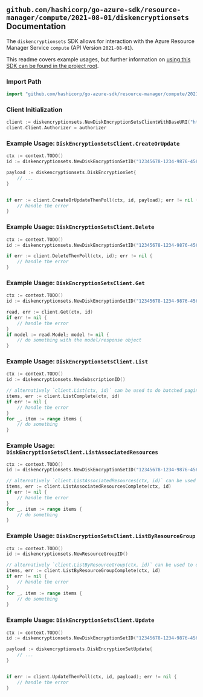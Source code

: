 
## `github.com/hashicorp/go-azure-sdk/resource-manager/compute/2021-08-01/diskencryptionsets` Documentation

The `diskencryptionsets` SDK allows for interaction with the Azure Resource Manager Service `compute` (API Version `2021-08-01`).

This readme covers example usages, but further information on [using this SDK can be found in the project root](https://github.com/hashicorp/go-azure-sdk/tree/main/docs).

### Import Path

```go
import "github.com/hashicorp/go-azure-sdk/resource-manager/compute/2021-08-01/diskencryptionsets"
```


### Client Initialization

```go
client := diskencryptionsets.NewDiskEncryptionSetsClientWithBaseURI("https://management.azure.com")
client.Client.Authorizer = authorizer
```


### Example Usage: `DiskEncryptionSetsClient.CreateOrUpdate`

```go
ctx := context.TODO()
id := diskencryptionsets.NewDiskEncryptionSetID("12345678-1234-9876-4563-123456789012", "example-resource-group", "diskEncryptionSetValue")

payload := diskencryptionsets.DiskEncryptionSet{
	// ...
}


if err := client.CreateOrUpdateThenPoll(ctx, id, payload); err != nil {
	// handle the error
}
```


### Example Usage: `DiskEncryptionSetsClient.Delete`

```go
ctx := context.TODO()
id := diskencryptionsets.NewDiskEncryptionSetID("12345678-1234-9876-4563-123456789012", "example-resource-group", "diskEncryptionSetValue")

if err := client.DeleteThenPoll(ctx, id); err != nil {
	// handle the error
}
```


### Example Usage: `DiskEncryptionSetsClient.Get`

```go
ctx := context.TODO()
id := diskencryptionsets.NewDiskEncryptionSetID("12345678-1234-9876-4563-123456789012", "example-resource-group", "diskEncryptionSetValue")

read, err := client.Get(ctx, id)
if err != nil {
	// handle the error
}
if model := read.Model; model != nil {
	// do something with the model/response object
}
```


### Example Usage: `DiskEncryptionSetsClient.List`

```go
ctx := context.TODO()
id := diskencryptionsets.NewSubscriptionID()

// alternatively `client.List(ctx, id)` can be used to do batched pagination
items, err := client.ListComplete(ctx, id)
if err != nil {
	// handle the error
}
for _, item := range items {
	// do something
}
```


### Example Usage: `DiskEncryptionSetsClient.ListAssociatedResources`

```go
ctx := context.TODO()
id := diskencryptionsets.NewDiskEncryptionSetID("12345678-1234-9876-4563-123456789012", "example-resource-group", "diskEncryptionSetValue")

// alternatively `client.ListAssociatedResources(ctx, id)` can be used to do batched pagination
items, err := client.ListAssociatedResourcesComplete(ctx, id)
if err != nil {
	// handle the error
}
for _, item := range items {
	// do something
}
```


### Example Usage: `DiskEncryptionSetsClient.ListByResourceGroup`

```go
ctx := context.TODO()
id := diskencryptionsets.NewResourceGroupID()

// alternatively `client.ListByResourceGroup(ctx, id)` can be used to do batched pagination
items, err := client.ListByResourceGroupComplete(ctx, id)
if err != nil {
	// handle the error
}
for _, item := range items {
	// do something
}
```


### Example Usage: `DiskEncryptionSetsClient.Update`

```go
ctx := context.TODO()
id := diskencryptionsets.NewDiskEncryptionSetID("12345678-1234-9876-4563-123456789012", "example-resource-group", "diskEncryptionSetValue")

payload := diskencryptionsets.DiskEncryptionSetUpdate{
	// ...
}


if err := client.UpdateThenPoll(ctx, id, payload); err != nil {
	// handle the error
}
```

